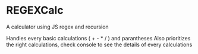 # REGEXCalc
A calculator using JS regex and recursion

Handles every basic calculations ( + - * / ) and parantheses
Also prioritizes the right calculations, check console to see the details of every calculations
